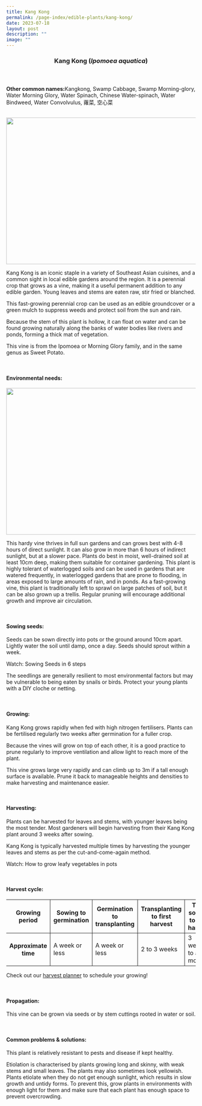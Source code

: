 ```yaml
---
title: Kang Kong
permalink: /page-index/edible-plants/kang-kong/
date: 2023-07-18
layout: post
description: ""
image: ""
---
```

<header>
	<h3>Kang Kong (<em>Ipomoea aquatica</em>)</h3>
</header>
	
<section>
	<p><strong>Other common names:</strong>Kangkong, Swamp Cabbage, Swamp Morning-glory, Water Morning Glory, Water Spinach, Chinese Water-spinach, Water Bindweed, Water Convolvulus, 蕹菜, 空心菜</p>
	<br>
</section>

<section>
	<img style="height:390px; width:520px" src="/image extension link in Isomer CMS">
	
  <p>Kang Kong is an iconic staple in a variety of Southeast Asian cuisines, and a common sight in local edible gardens around the region. It is a perennial crop that grows as a vine, making it a useful permanent addition to any edible garden. Young leaves and stems are eaten raw, stir fried or blanched. </p>
  <p>This fast-growing perennial crop can be used as an edible groundcover or a green mulch to suppress weeds and protect soil from the sun and rain. </p>
  <p>Because the stem of this plant is hollow, it can float on water and can be found growing naturally along the banks of water bodies like rivers and ponds, forming a thick mat of vegetation. </p>
  <p>This vine is from the Ipomoea or Morning Glory family, and in the same genus as Sweet Potato. </p>

  <br>
</section>

<section>
  <h4>Environmental needs:</h4>
  <img style="height:390px; width:520px" src="/ image extension link in Isomer CMS">
    	<p>This hardy vine thrives in full sun gardens and can grows best with 4-8 hours of direct sunlight. It can also grow in more than 6 hours of indirect sunlight, but at a slower pace.
	Plants do best in moist, well-drained soil at least 10cm deep, making them suitable for container gardening. This plant is highly tolerant of waterlogged soils and can be used in gardens that are watered frequently, in waterlogged gardens that are prone to flooding, in areas exposed to large amounts of rain, and in ponds. 
	As a fast-growing vine, this plant is traditionally left to sprawl on large patches of soil, but it can be also grown up a trellis. Regular pruning will encourage additional growth and improve air circulation. </p>
<br>
</section>

<section>
  <h4>Sowing seeds:</h4>
<p>Seeds can be sown directly into pots or the ground around 10cm apart. Lightly water the soil until damp, once a day. Seeds should sprout within a week. </p>
<p>Watch: Sowing Seeds in 6 steps </p>
<p>The seedlings are generally resilient to most environmental factors but may be vulnerable to being eaten by snails or birds. Protect your young plants with a DIY cloche or netting. </p>
<p></p>

<br>
</section>
	
<section>
  <h4>Growing:</h4>
<p>Kang Kong grows rapidly when fed with high nitrogen fertilisers. Plants can be fertilised regularly two weeks after germination for a fuller crop. </p>
<p>Because the vines will grow on top of each other, it is a good practice to prune regularly to improve ventilation and allow light to reach more of the plant. </p>
<p>This vine grows large very rapidly and can climb up to 3m if a tall enough surface is available. Prune it back to manageable heights and densities to make harvesting and maintenance easier.   
</p>
<br>
</section>

<section>
  <h4>Harvesting:</h4>
<p>Plants can be harvested for leaves and stems, with younger leaves being the most tender. Most gardeners will begin harvesting from their Kang Kong plant around 3 weeks after sowing.</p>
<p>Kang Kong is typically harvested multiple times by harvesting the younger leaves and stems as per the cut-and-come-again method. </p>
<p>Watch: How to grow leafy vegetables in pots </p>

<br>
</section>

<section>
<h4>Harvest cycle:</h4>
  <table>
    <thead>
      <tr>
        <th style="border-bottom:0px; border-right:solid 1px;">Growing period</th>
        <th style="border-bottom:0px; border-right:solid 1px;">Sowing to germination</th>
        <th style="border-bottom:0px; border-right:solid 1px;">Germination to transplanting</th>
        <th style="border-bottom:0px; border-right:solid 1px;">Transplanting to first harvest</th>
        <th style="border-bottom:0px; border-left:solid 1px;">Total sowing to first harvest</th>
      </tr>
    </thead>
    <tbody>
      <tr>
        <th style="border-right:solid 1px;">Approximate time</th>
        <td style="border-right:solid 1px;">A week or less</td>
        <td style="border-right:solid 1px;">A week or less</td>
        <td style="border-right:solid 1px;">2 to 3 weeks</td>
        <td style="border-left:solid 1px;">3 weeks to a month</td>
      </tr>
    </tbody>
  </table>
	
<p>Check out our&nbsp;<a href="https://staging.dmhtu0pi4p9u7.amplifyapp.com/digital-tools/harvestplanner/">harvest planner</a>&nbsp;to schedule your growing! </p>
<br>
</section>

<section>
  <h4>Propagation:</h4>
<p>This vine can be grown via seeds or by stem cuttings rooted in water or soil. </p>
<br>
</section>

<section>
  <h4>Common problems &amp; solutions:</h4>
  <p>This plant is relatively resistant to pests and disease if kept healthy.
  </p><p>Etiolation is characterised by plants growing long and skinny, with weak stems and small leaves. The plants may also sometimes look yellowish. Plants etiolate when they do not get enough sunlight, which results in slow growth and untidy forms. To prevent this, grow plants in environments with enough light for them and make sure that each plant has enough space to prevent overcrowding. 
 </p>
<br>
</section>
